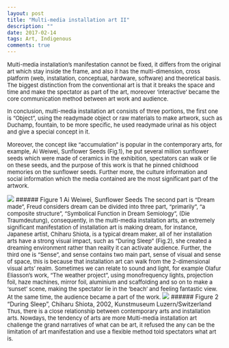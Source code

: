```yaml
---
layout: post
title: "Multi-media installation art II"
description: ""
date: 2017-02-14
tags: Art, Indigenous
comments: true
---
```


<font size="2">
Multi-media installation’s manifestation cannot be fixed, it differs from the original art which stay inside the frame, and also it has the multi-dimension, cross platform (web, installation, conceptual, hardware, software) and theoretical basis. The biggest distinction from the conventional art is that it breaks the space and time and make the spectator as part of the art, moreover ‘interactive’ became the core communication method between art work and audience.

In conclusion, multi-media installation art consists of three portions, the first one is “Object”, using the readymade object or raw materials to make artwork, such as Duchamp, fountain, to be more specific, he used readymade urinal as his object and give a special concept in it.

Moreover, the concept like “accumulation” is popular in the contemporary arts, for example, Ai Weiwei, Sunflower Seeds (Fig.1), he put several million sunflower seeds which were made of ceramics in the exhibition, spectators can walk or lie on these seeds, and the purpose of this work is that he pinned childhood memories on the sunflower seeds. Further more, the culture information and social information which the media contained are the most significant part of the artwork.
</font>

<img src="/friendred_blog/assets/images/Ai-Weiwei-Sunflower-Seeds.jpeg">
###### Figure 1 Ai Weiwei, Sunflower Seeds

<font size="2">
The second part is “Dream made”, Freud considers dream can be divided into three part, “primarily”, “a composite structure”, “Symbolical Function in Dream Semiology”, (Die Traumdeutung), consequently, in the multi-media installation arts, an extremely significant manifestation of installation art is making dream, for instance, Japanese artist, Chiharu Shiota, is a typical dream maker, all of her installation arts have a strong visual impact, such as “During Sleep” (Fig.2), she created a dreaming environment rather than reality it can activate audience. Further, the third one is “Sense”, and sense contains two main part, sense of visual and sense of space, this is because that installation art can walk from the 2-dimensional visual arts’ realm. Sometimes we can relate to sound and light, for example Olafur Eliasson’s work, “The weather project”, using monofrequency lights, projection foil, haze machines, mirror foil, aluminium and scaffolding and so on to make a ‘sunset’ scene, making the spectator lie in the ‘beach’ and feeling fantastic view. At the same time, the audience became a part of the work.
</font>
<img src="/friendred_blog/assets/images/During-Sleep.jpeg">
###### Figure 2 “During Sleep”, Chiharu Shiota, 2002, Kunstmuseum Luzern/Switzerland

<font size="2">
Thus, there is a close relationship between contemporary arts and installation arts. Nowdays, the tendency of arts are more Multi-media installation art challenge the grand narratives of what can be art, it refused the any can be the limitation of art manifestation and use a flexible method told spectators what art is.
</font>
